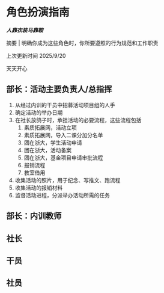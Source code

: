 # 角色扮演指南

***人靠衣装马靠鞍***

摘要 | 明确你成为这些角色时，你所要遵照的行为规范和工作职责

上次更新时间 2025/9/20

天天开心

## 部长：活动主要负责人/总指挥
1. 从经过内训的干员中招募活动项目组的人手
2. 确定活动的举办日期
3. 在社长放鸽子时，承担活动的必要流程，这些流程包括
	1. 素质拓展网，活动立项
	2. 素质拓展网，导入二课分加分名单
	3. 团在浙大，学生活动申请
	4. 团在浙大，活动备案
	5. 团在浙大，基金项目申请审批流程
	6. 报销流程
	7. 教室借用
4. 收集活动的照片，用于纪念、写推文、跑流程
5. 收集活动的报销材料
6. 监督活动进程，分派举办活动所需的任务

## 部长：内训教师

## 社长

## 干员

## 社员